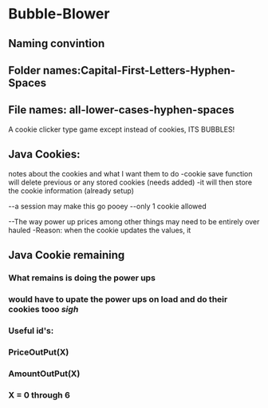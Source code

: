 # Bubble-Blower
## Naming convintion
## Folder names:Capital-First-Letters-Hyphen-Spaces
## File names: all-lower-cases-hyphen-spaces
A cookie clicker type game except instead of cookies, ITS BUBBLES!


## Java Cookies:
notes about the cookies and what I want them to do
-cookie save function will delete previous or any stored cookies (needs added)
-it will then store the cookie information (already setup)

--a session may make this go pooey
--only 1 cookie allowed  

--The way power up prices among other things may need to be entirely over hauled 
-Reason: when the cookie updates the values,  it


## Java Cookie remaining
### What remains is doing the power ups 
### would have to upate the power ups on load and do their cookies tooo *sigh*

### Useful id's:
### PriceOutPut(X)
### AmountOutPut(X)
### X = 0 through 6
